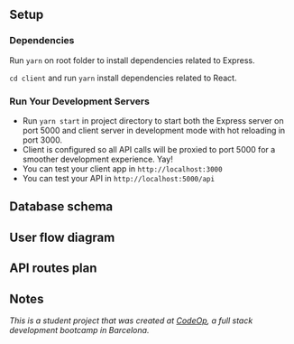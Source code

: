 ## Setup

### Dependencies

Run `yarn` on root folder to install dependencies related to Express.

`cd client` and run `yarn` install dependencies related to React.

### Run Your Development Servers

- Run `yarn start` in project directory to start both the Express server on port 5000 and client server in development mode with hot reloading in port 3000.
- Client is configured so all API calls will be proxied to port 5000 for a smoother development experience. Yay!
- You can test your client app in `http://localhost:3000`
- You can test your API in `http://localhost:5000/api`

## Database schema

## User flow diagram

## API routes plan

## Notes

_This is a student project that was created at [CodeOp](http://CodeOp.tech), a full stack development bootcamp in Barcelona._
